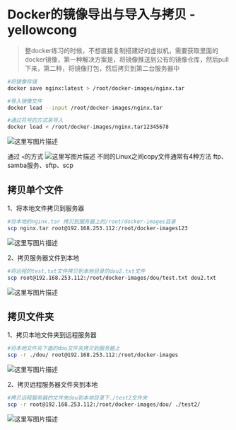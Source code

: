 # Docker的镜像导出与导入与拷贝 -yellowcong

> 整docker练习的时候，不想直接复制搭建好的虚拟机，需要获取里面的docker镜像，第一种解决方案是，将镜像推送到公有的镜像仓库，然后pull下来，第二种，将镜像打包，然后拷贝到第二台服务器中

```bash
#将镜像存储
docker save nginx:latest > /root/docker-images/nginx.tar

#导入镜像文件
docker load --input /root/docker-images/nginx.tar

#通过符号的方式来导入
docker load < /root/docker-images/nginx.tar12345678
```

![这里写图片描述](https://cdn.jsdelivr.net/gh/2234416233/myImage/img/20170805183842253)

通过 `<`的方式
![这里写图片描述](https://cdn.jsdelivr.net/gh/2234416233/myImage/img/20180519141141568)
不同的Linux之间copy文件通常有4种方法
ftp、samba服务、sftp、scp

## 拷贝单个文件

1、将本地文件拷贝到服务器

```bash
#将本地的nginx.tar 拷贝到服务器上的/root/docker-images目录
scp nginx.tar root@192.168.253.112:/root/docker-images123
```

![这里写图片描述](https://cdn.jsdelivr.net/gh/2234416233/myImage/img/20170805182233561)

2、拷贝服务器文件到本地

```bash
#将远程的test.txt文件拷贝到本地目录的dou2.txt文件
scp root@192.168.253.112:/root/docker-images/dou/test.txt dou2.txt
```

![这里写图片描述](https://cdn.jsdelivr.net/gh/2234416233/myImage/img/20170805183110220)

## 拷贝文件夹

1、拷贝本地文件夹到远程服务器

```bash
#将本地文件夹下面的dou文件夹拷贝到服务器上
scp -r ./dou/ root@192.168.253.112:/root/docker-images
```

![这里写图片描述](https://cdn.jsdelivr.net/gh/2234416233/myImage/img/20170805182638776)

2、拷贝远程服务器文件夹到本地

```bash
#拷贝远程服务器的文件夹dou到本地目录下./test2文件夹
scp -r root@192.168.253.112:/root/docker-images/dou/ ./test2/
```

![这里写图片描述](https://cdn.jsdelivr.net/gh/2234416233/myImage/img/20170805183355092)